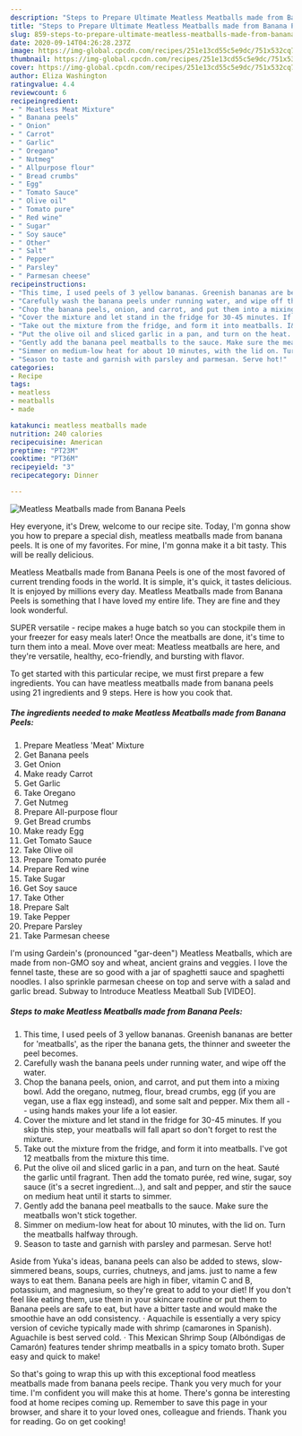 ```yaml
---
description: "Steps to Prepare Ultimate Meatless Meatballs made from Banana Peels"
title: "Steps to Prepare Ultimate Meatless Meatballs made from Banana Peels"
slug: 859-steps-to-prepare-ultimate-meatless-meatballs-made-from-banana-peels
date: 2020-09-14T04:26:28.237Z
image: https://img-global.cpcdn.com/recipes/251e13cd55c5e9dc/751x532cq70/meatless-meatballs-made-from-banana-peels-recipe-main-photo.jpg
thumbnail: https://img-global.cpcdn.com/recipes/251e13cd55c5e9dc/751x532cq70/meatless-meatballs-made-from-banana-peels-recipe-main-photo.jpg
cover: https://img-global.cpcdn.com/recipes/251e13cd55c5e9dc/751x532cq70/meatless-meatballs-made-from-banana-peels-recipe-main-photo.jpg
author: Eliza Washington
ratingvalue: 4.4
reviewcount: 6
recipeingredient:
- " Meatless Meat Mixture"
- " Banana peels"
- " Onion"
- " Carrot"
- " Garlic"
- " Oregano"
- " Nutmeg"
- " Allpurpose flour"
- " Bread crumbs"
- " Egg"
- " Tomato Sauce"
- " Olive oil"
- " Tomato pure"
- " Red wine"
- " Sugar"
- " Soy sauce"
- " Other"
- " Salt"
- " Pepper"
- " Parsley"
- " Parmesan cheese"
recipeinstructions:
- "This time, I used peels of 3 yellow bananas. Greenish bananas are better for &#39;meatballs&#39;, as the riper the banana gets, the thinner and sweeter the peel becomes."
- "Carefully wash the banana peels under running water, and wipe off the water."
- "Chop the banana peels, onion, and carrot, and put them into a mixing bowl. Add the oregano, nutmeg, flour, bread crumbs, egg (if you are vegan, use a flax egg instead), and some salt and pepper. Mix them all -- using hands makes your life a lot easier."
- "Cover the mixture and let stand in the fridge for 30-45 minutes. If you skip this step, your meatballs will fall apart so don&#39;t forget to rest the mixture."
- "Take out the mixture from the fridge, and form it into meatballs. I&#39;ve got 12 meatballs from the mixture this time."
- "Put the olive oil and sliced garlic in a pan, and turn on the heat. Sauté the garlic until fragrant. Then add the tomato purée, red wine, sugar, soy sauce (it&#39;s a secret ingredient...), and salt and pepper, and stir the sauce on medium heat until it starts to simmer."
- "Gently add the banana peel meatballs to the sauce. Make sure the meatballs won&#39;t stick together."
- "Simmer on medium-low heat for about 10 minutes, with the lid on. Turn the meatballs halfway through."
- "Season to taste and garnish with parsley and parmesan. Serve hot!"
categories:
- Recipe
tags:
- meatless
- meatballs
- made

katakunci: meatless meatballs made 
nutrition: 240 calories
recipecuisine: American
preptime: "PT23M"
cooktime: "PT36M"
recipeyield: "3"
recipecategory: Dinner

---
```



![Meatless Meatballs made from Banana Peels](https://img-global.cpcdn.com/recipes/251e13cd55c5e9dc/751x532cq70/meatless-meatballs-made-from-banana-peels-recipe-main-photo.jpg)

Hey everyone, it's Drew, welcome to our recipe site. Today, I'm gonna show you how to prepare a special dish, meatless meatballs made from banana peels. It is one of my favorites. For mine, I'm gonna make it a bit tasty. This will be really delicious.

Meatless Meatballs made from Banana Peels is one of the most favored of current trending foods in the world. It is simple, it's quick, it tastes delicious. It is enjoyed by millions every day. Meatless Meatballs made from Banana Peels is something that I have loved my entire life. They are fine and they look wonderful.

SUPER versatile - recipe makes a huge batch so you can stockpile them in your freezer for easy meals later! Once the meatballs are done, it&#39;s time to turn them into a meal. Move over meat: Meatless meatballs are here, and they&#39;re versatile, healthy, eco-friendly, and bursting with flavor.


To get started with this particular recipe, we must first prepare a few ingredients. You can have meatless meatballs made from banana peels using 21 ingredients and 9 steps. Here is how you cook that.

<!--inarticleads1-->

##### The ingredients needed to make Meatless Meatballs made from Banana Peels:

1. Prepare  Meatless &#39;Meat&#39; Mixture
1. Get  Banana peels
1. Get  Onion
1. Make ready  Carrot
1. Get  Garlic
1. Take  Oregano
1. Get  Nutmeg
1. Prepare  All-purpose flour
1. Get  Bread crumbs
1. Make ready  Egg
1. Get  Tomato Sauce
1. Take  Olive oil
1. Prepare  Tomato purée
1. Prepare  Red wine
1. Take  Sugar
1. Get  Soy sauce
1. Take  Other
1. Prepare  Salt
1. Take  Pepper
1. Prepare  Parsley
1. Take  Parmesan cheese


I&#39;m using Gardein&#39;s (pronounced &#34;gar-deen&#34;) Meatless Meatballs, which are made from non-GMO soy and wheat, ancient grains and veggies. I love the fennel taste, these are so good with a jar of spaghetti sauce and spaghetti noodles. I also sprinkle parmesan cheese on top and serve with a salad and garlic bread. Subway to Introduce Meatless Meatball Sub [VIDEO]. 

<!--inarticleads2-->

##### Steps to make Meatless Meatballs made from Banana Peels:

1. This time, I used peels of 3 yellow bananas. Greenish bananas are better for &#39;meatballs&#39;, as the riper the banana gets, the thinner and sweeter the peel becomes.
1. Carefully wash the banana peels under running water, and wipe off the water.
1. Chop the banana peels, onion, and carrot, and put them into a mixing bowl. Add the oregano, nutmeg, flour, bread crumbs, egg (if you are vegan, use a flax egg instead), and some salt and pepper. Mix them all -- using hands makes your life a lot easier.
1. Cover the mixture and let stand in the fridge for 30-45 minutes. If you skip this step, your meatballs will fall apart so don&#39;t forget to rest the mixture.
1. Take out the mixture from the fridge, and form it into meatballs. I&#39;ve got 12 meatballs from the mixture this time.
1. Put the olive oil and sliced garlic in a pan, and turn on the heat. Sauté the garlic until fragrant. Then add the tomato purée, red wine, sugar, soy sauce (it&#39;s a secret ingredient...), and salt and pepper, and stir the sauce on medium heat until it starts to simmer.
1. Gently add the banana peel meatballs to the sauce. Make sure the meatballs won&#39;t stick together.
1. Simmer on medium-low heat for about 10 minutes, with the lid on. Turn the meatballs halfway through.
1. Season to taste and garnish with parsley and parmesan. Serve hot!


Aside from Yuka&#39;s ideas, banana peels can also be added to stews, slow-simmered beans, soups, curries, chutneys, and jams. just to name a few ways to eat them. Banana peels are high in fiber, vitamin C and B, potassium, and magnesium, so they&#39;re great to add to your diet! If you don&#39;t feel like eating them, use them in your skincare routine or put them to Banana peels are safe to eat, but have a bitter taste and would make the smoothie have an odd consistency. · Aquachile is essentially a very spicy version of ceviche typically made with shrimp (camarones in Spanish). Aguachile is best served cold. · This Mexican Shrimp Soup (Albóndigas de Camarón) features tender shrimp meatballs in a spicy tomato broth. Super easy and quick to make! 

So that's going to wrap this up with this exceptional food meatless meatballs made from banana peels recipe. Thank you very much for your time. I'm confident you will make this at home. There's gonna be interesting food at home recipes coming up. Remember to save this page in your browser, and share it to your loved ones, colleague and friends. Thank you for reading. Go on get cooking!
